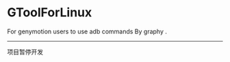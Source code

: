 GToolForLinux
=============

For genymotion users to use adb commands By graphy .


-------------
 项目暂停开发
